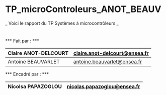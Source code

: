 # TP_microControleurs_ANOT_BEAUV

_ Voici le rapport du TP Systèmes à microcontrôleurs _

#

*** Fait par : ***

| Claire ANOT-DELCOURT  | claire.anot-delcourt@ensea.fr  |
| --------------------- | ------------------------------ |
| Antoine BEAUVARLET    | antoine.beauvarlet@ensea.fr    |
             

*** Encadré par : ***

| Nicolsa PAPAZOGLOU    | nicolas.papazoglou@ensea.fr    |
| --------------------- | ------------------------------ |



#